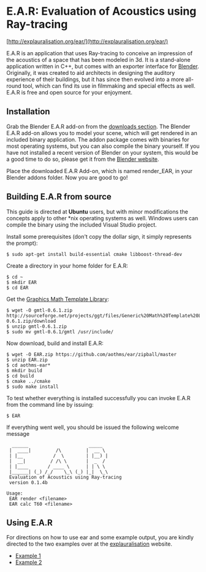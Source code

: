 E.A.R: Evaluation of Acoustics using Ray-tracing
================================================
[http://explauralisation.org/ear/](http://explauralisation.org/ear/)

E.A.R is an application that uses Ray-tracing to conceive an impression of the acoustics of a space that has been modeled in 3d. It is a stand-alone application written in C++, but comes with an exporter interface for [Blender](http://www.blender.org). Originally, it was created to aid architects in designing the auditory experience of their buildings, but it has since then evolved into a more all-round tool, which can find its use in filmmaking and special effects as well. E.A.R is free and open source for your enjoyment.

Installation
------------
Grab the Blender E.A.R add-on from the [downloads section](https://github.com/aothms/ear/downloads). The Blender E.A.R add-on allows you to model your scene, which will get rendered in an included binary application. The addon package comes with binaries for most operating systems, but you can also compile the binary yourself. If you have not installed a recent version of Blender on your system, this would be a good time to do so, please get it from the [Blender website](http://www.blender.org/download/get-blender/).

Place the downloaded E.A.R Add-on, which is named render_EAR, in your Blender addons folder. Now you are good to go!

Building E.A.R from source
--------------------------
This guide is directed at **Ubuntu** users, but with minor modifications the concepts apply to other *nix operating systems as well. Windows users can compile the binary using the included Visual Studio project.

Install some prerequisites (don't copy the dollar sign, it simply represents the prompt):

    $ sudo apt-get install build-essential cmake libboost-thread-dev
    
Create a directory in your home folder for E.A.R:  

    $ cd ~
    $ mkdir EAR
    $ cd EAR   
    
Get the [Graphics Math Template Library](http://ggt.sourceforge.net/): 
 
    $ wget -O gmtl-0.6.1.zip http://sourceforge.net/projects/ggt/files/Generic%20Math%20Template%20Library/0.6.1/gmtl-0.6.1.zip/download
    $ unzip gmtl-0.6.1.zip
    $ sudo mv gmtl-0.6.1/gmtl /usr/include/    
    
Now download, build and install E.A.R:

    $ wget -O EAR.zip https://github.com/aothms/ear/zipball/master
    $ unzip EAR.zip
    $ cd aothms-ear*
    $ mkdir build
    $ cd build
    $ cmake ../cmake
    $ sudo make install
    
To test whether everything is installed successfully you can invoke E.A.R from the command line by issuing: 

    $ EAR
    
If everything went well, you should be issued the following welcome message

      ______                      _____  
     |  ____|         /\         |  __ \ 
     | |__           /  \        | |__) | 
     |  __|         / /\ \       |  _  / 
     | |____       / ____ \      | | \ \ 
     |______| (_) /_/    \_\ (_) |_|  \_\
     Evaluation of Acoustics using Ray-tracing
     version 0.1.4b

    Usage:
     EAR render <filename>
     EAR calc T60 <filename>
     
Using E.A.R
-----------
For directions on how to use ear and some example output, you are kindly directed to the two examples over at the [explauralisation](http://explauralisation.org/) website.

* [Example 1](http://explauralisation.org/example1/)
* [Example 2](http://explauralisation.org/example2/)